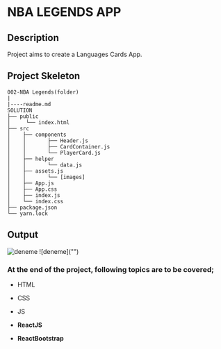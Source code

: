 # NBA LEGENDS APP

## Description

Project aims to create a Languages Cards App.

## Project Skeleton

```
002-NBA Legends(folder)
|
|----readme.md
SOLUTION
├── public
│     └── index.html
├── src
│    ├── components
│    │       ├── Header.js
│    │       ├── CardContainer.js
│    │       └── PlayerCard.js
│    ├── helper
│    │       └── data.js
│    ├── assets.js
│    │       └── [images]
│    ├── App.js
│    ├── App.css
│    ├── index.js
│    └── index.css
├── package.json
└── yarn.lock
```

## Output

<img src="" alt="deneme">
![deneme]("")

### At the end of the project, following topics are to be covered;

- HTML

- CSS

- JS
- **ReactJS**
- **ReactBootstrap**
